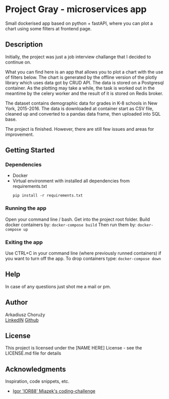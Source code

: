 # Project Gray - microservices app

Small dockerised app based on python + fastAPI, where you can plot a chart using some filters at frontend page.

## Description

Initially, the project was just a job interview challange that I decided to continue on.

What you can find here is an app that allows you to plot a chart with the use of filters below. The chart is generated by the offline version of the plotly library which uses data got by CRUD API. The data is stored on a Postgresql container. As the plotting may take a while, the task is worked out in the meantime by the celery worker and the result of it is stored on Redis broker.

The dataset contains demographic data for grades in K-8 schools in New York, 2015-2016. The data is downloaded at container start as CSV file, cleaned up and converted to a pandas data frame, then uploaded into SQL base.

The project is finished. However, there are still few issues and areas for improvement.

## Getting Started

### Dependencies

* Docker
* Virtual environment with installed all dependencies from requirements.txt
	```
	pip install -r requirements.txt
	```

### Running the app

Open your command line / bash.
Get into the project root folder.
Build docker containers by:
	```
	docker-compose build
	```
Then run them by:
	```
	docker-compose up
	```

### Exiting the app

Use CTRL+C in your command line (where previously runned containers) if you want to turn off the app.
To drop containers type:
	```
	docker-compose down
	```

## Help

In case of any questions just shot me a mail or pm.

## Author

Arkadiusz Choruży  
[LinkedIN](https://www.linkedin.com/in/arkadiuszchoruzy/)
[Github](https://github.com/industArk)

## License

This project is licensed under the [NAME HERE] License - see the LICENSE.md file for details

## Acknowledgments

Inspiration, code snippets, etc.
* [Igor 'IOR88' Miazek's coding-challenge](https://github.com/IOR88)
